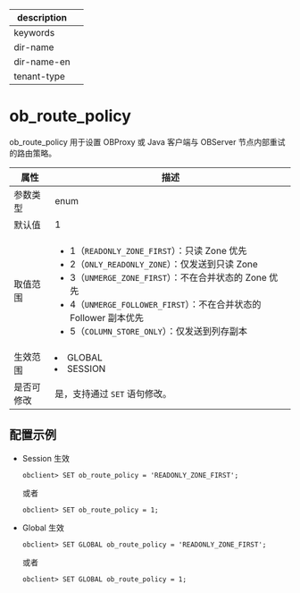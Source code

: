 |description||
|---|---|
|keywords||
|dir-name||
|dir-name-en||
|tenant-type||

# ob_route_policy

ob_route_policy 用于设置 OBProxy 或 Java 客户端与 OBServer 节点内部重试的路由策略。

|  **属性**  |                                          **描述**                                          |
|----------|--------------------------------------------------------------------------|
| 参数类型     | enum  |
| 默认值       | 1     |
| 取值范围     | <ul><li> 1（`READONLY_ZONE_FIRST`）：只读 Zone 优先 </li>  <li> 2（`ONLY_READONLY_ZONE`）：仅发送到只读 Zone  </li>  <li> 3（`UNMERGE_ZONE_FIRST`）：不在合并状态的 Zone 优先  </li> <li> 4（`UNMERGE_FOLLOWER_FIRST`）：不在合并状态的 Follower 副本优先</li> <li>5（`COLUMN_STORE_ONLY`）：仅发送到列存副本</li></ul>   |
| 生效范围     | <li> GLOBAL   <li> SESSION                                                                     |
| 是否可修改   | 是，支持通过 `SET` 语句修改。|

## 配置示例

* Session 生效

  ```shell
  obclient> SET ob_route_policy = 'READONLY_ZONE_FIRST';
  ```

  或者

  ```shell
  obclient> SET ob_route_policy = 1;
  ```

* Global 生效

  ```shell
  obclient> SET GLOBAL ob_route_policy = 'READONLY_ZONE_FIRST';
  ```

  或者

  ```shell
  obclient> SET GLOBAL ob_route_policy = 1;
  ```
